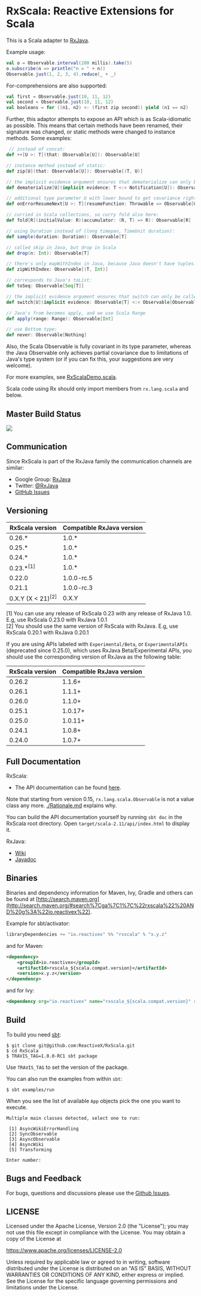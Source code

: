 # RxScala: Reactive Extensions for Scala

This is a Scala adapter to [RxJava](http://github.com/ReactiveX/RxJava).

Example usage:

```scala
val o = Observable.interval(200 millis).take(5)
o.subscribe(n => println("n = " + n))
Observable.just(1, 2, 3, 4).reduce(_ + _)
```

For-comprehensions are also supported:

```scala
val first = Observable.just(10, 11, 12)
val second = Observable.just(10, 11, 12)
val booleans = for ((n1, n2) <- (first zip second)) yield (n1 == n2)
```

Further, this adaptor attempts to expose an API which is as Scala-idiomatic as possible. This means that certain methods have been renamed, their signature was changed, or static methods were changed to instance methods. Some examples:

```scala
 // instead of concat:
def ++[U >: T](that: Observable[U]): Observable[U]

// instance method instead of static:
def zip[U](that: Observable[U]): Observable[(T, U)] 

// the implicit evidence argument ensures that dematerialize can only be called on Observables of Notifications:
def dematerialize[U](implicit evidence: T <:< Notification[U]): Observable[U] 

// additional type parameter U with lower bound to get covariance right:
def onErrorResumeNext[U >: T](resumeFunction: Throwable => Observable[U]): Observable[U] 

// curried in Scala collections, so curry fold also here:
def fold[R](initialValue: R)(accumulator: (R, T) => R): Observable[R] 

// using Duration instead of (long timepan, TimeUnit duration):
def sample(duration: Duration): Observable[T] 

// called skip in Java, but drop in Scala
def drop(n: Int): Observable[T] 

// there's only mapWithIndex in Java, because Java doesn't have tuples:
def zipWithIndex: Observable[(T, Int)] 

// corresponds to Java's toList:
def toSeq: Observable[Seq[T]] 

// the implicit evidence argument ensures that switch can only be called on Observables of Observables:
def switch[U](implicit evidence: Observable[T] <:< Observable[Observable[U]]): Observable[U]

// Java's from becomes apply, and we use Scala Range
def apply(range: Range): Observable[Int]

// use Bottom type:
def never: Observable[Nothing] 
```

Also, the Scala Observable is fully covariant in its type parameter, whereas the Java Observable only achieves partial covariance due to limitations of Java's type system (or if you can fix this, your suggestions are very welcome).

For more examples, see [RxScalaDemo.scala](https://github.com/ReactiveX/RxScala/blob/0.x/examples/src/test/scala/examples/RxScalaDemo.scala).

Scala code using Rx should only import members from `rx.lang.scala` and below.


## Master Build Status

<a href='https://travis-ci.org/ReactiveX/RxScala/builds'><img src='https://travis-ci.org/ReactiveX/RxScala.svg?branch=0.x'></a>

## Communication

Since RxScala is part of the RxJava family the communication channels are similar:

- Google Group: [RxJava](http://groups.google.com/d/forum/rxjava)
- Twitter: [@RxJava](http://twitter.com/RxJava)
- [GitHub Issues](https://github.com/ReactiveX/RxScala/issues)

## Versioning

| RxScala version | Compatible RxJava version |
| ------------------- | ------------------------- |
| 0.26.* | 1.0.* |
| 0.25.* | 1.0.* |
| 0.24.* | 1.0.* |
| 0.23.*<sup>[1]</sup> | 1.0.* |
| 0.22.0 | 1.0.0-rc.5 |
| 0.21.1 | 1.0.0-rc.3 |
| 0.X.Y (X < 21)<sup>[2]</sup> | 0.X.Y |

[1] You can use any release of RxScala 0.23 with any release of RxJava 1.0. E.g, use RxScala 0.23.0 with RxJava 1.0.1 <br/>
[2] You should use the same version of RxScala with RxJava. E.g, use RxScala 0.20.1 with RxJava 0.20.1

If you are using APIs labeled with `Experimental/Beta`, or `ExperimentalAPIs` (deprecated since 0.25.0), which uses RxJava Beta/Experimental APIs,
you should use the corresponding version of RxJava as the following table:

| RxScala version | Compatible RxJava version |
| ------------------- | ------------------------- |
| 0.26.2 | 1.1.6+ |
| 0.26.1 | 1.1.1+ |
| 0.26.0 | 1.1.0+ |
| 0.25.1 | 1.0.17+ |
| 0.25.0 | 1.0.11+ |
| 0.24.1 | 1.0.8+ |
| 0.24.0 | 1.0.7+ |

## Full Documentation

RxScala: 

- The API documentation can be found [here](http://reactivex.io/rxscala/scaladoc/index.html#rx.lang.scala.Observable). 

Note that starting from version 0.15, `rx.lang.scala.Observable` is not a value class any more.  [./Rationale.md](https://github.com/ReactiveX/RxScala/blob/0.x/Rationale.md) explains why.

You can build the API documentation yourself by running `sbt doc` in the RxScala root directory. Open `target/scala-2.11/api/index.html` to display it.

RxJava:

- [Wiki](https://github.com/ReactiveX/RxJava/wiki)
- [Javadoc](http://reactivex.io/RxJava/javadoc/)

## Binaries

Binaries and dependency information for Maven, Ivy, Gradle and others can be found at [http://search.maven.org](http://search.maven.org/#search%7Cga%7C1%7C%22rxscala%22%20AND%20g%3A%22io.reactivex%22).

Example for sbt/activator:

```scala
libraryDependencies += "io.reactivex" %% "rxscala" % "x.y.z"
```

and for Maven:

```xml
<dependency>
    <groupId>io.reactivex</groupId>
    <artifactId>rxscala_${scala.compat.version}</artifactId>
    <version>x.y.z</version>
</dependency>
```

and for Ivy:

```xml
<dependency org="io.reactivex" name="rxscala_${scala.compat.version}" rev="x.y.z" />
```

## Build

To build you need [sbt](http://scala-sbt.org):

```
$ git clone git@github.com:ReactiveX/RxScala.git
$ cd RxScala
$ TRAVIS_TAG=1.0.0-RC1 sbt package
```

Use `TRAVIS_TAG` to set the version of the package.

You can also run the examples from within `sbt`:

```
$ sbt examples/run
```

When you see the list of available `App` objects pick the one you want to execute.

```
Multiple main classes detected, select one to run:

 [1] AsyncWikiErrorHandling
 [2] SyncObservable
 [3] AsyncObservable
 [4] AsyncWiki
 [5] Transforming

Enter number:
```

## Bugs and Feedback

For bugs, questions and discussions please use the [Github Issues](https://github.com/ReactiveX/RxScala/issues).

## LICENSE

Licensed under the Apache License, Version 2.0 (the "License");
you may not use this file except in compliance with the License.
You may obtain a copy of the License at

<https://www.apache.org/licenses/LICENSE-2.0>

Unless required by applicable law or agreed to in writing, software
distributed under the License is distributed on an "AS IS" BASIS,
WITHOUT WARRANTIES OR CONDITIONS OF ANY KIND, either express or implied.
See the License for the specific language governing permissions and
limitations under the License.


